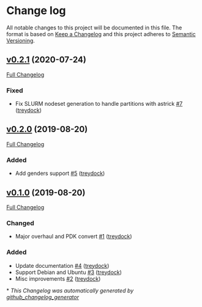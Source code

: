 # Change log

All notable changes to this project will be documented in this file. The format is based on [Keep a Changelog](http://keepachangelog.com/en/1.0.0/) and this project adheres to [Semantic Versioning](http://semver.org).

## [v0.2.1](https://github.com/treydock/puppet-module-clustershell/tree/v0.2.1) (2020-07-24)

[Full Changelog](https://github.com/treydock/puppet-module-clustershell/compare/v0.2.0...v0.2.1)

### Fixed

- Fix SLURM nodeset generation to handle partitions with astrick [\#7](https://github.com/treydock/puppet-module-clustershell/pull/7) ([treydock](https://github.com/treydock))

## [v0.2.0](https://github.com/treydock/puppet-module-clustershell/tree/v0.2.0) (2019-08-20)

[Full Changelog](https://github.com/treydock/puppet-module-clustershell/compare/v0.1.0...v0.2.0)

### Added

- Add genders support [\#5](https://github.com/treydock/puppet-module-clustershell/pull/5) ([treydock](https://github.com/treydock))

## [v0.1.0](https://github.com/treydock/puppet-module-clustershell/tree/v0.1.0) (2019-08-20)

[Full Changelog](https://github.com/treydock/puppet-module-clustershell/compare/523eb7c7847bfe064857772573e9cae847082fe8...v0.1.0)

### Changed

- Major overhaul and PDK convert [\#1](https://github.com/treydock/puppet-module-clustershell/pull/1) ([treydock](https://github.com/treydock))

### Added

- Update documentation [\#4](https://github.com/treydock/puppet-module-clustershell/pull/4) ([treydock](https://github.com/treydock))
- Support Debian and Ubuntu [\#3](https://github.com/treydock/puppet-module-clustershell/pull/3) ([treydock](https://github.com/treydock))
- Misc improvements [\#2](https://github.com/treydock/puppet-module-clustershell/pull/2) ([treydock](https://github.com/treydock))



\* *This Changelog was automatically generated by [github_changelog_generator](https://github.com/skywinder/Github-Changelog-Generator)*
